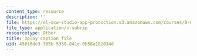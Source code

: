 ```yaml
---
content_type: resource
description: ''
file: https://ol-ocw-studio-app-production.s3.amazonaws.com/courses/8-01sc-classical-mechanics-fall-2016/45016de3305b5330841e0b58a182034d_EHCACV8rdig.vtt
file_type: application/x-subrip
resourcetype: Other
title: 3play caption file
uid: 45016de3-305b-5330-841e-0b58a182034d
---
```

